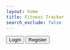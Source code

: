 ```yaml
---
layout: home
title: Fitness Tracker
search_exclude: false
---
```

<html lang="en">
    <button class="btn">Login</button>
    <button class="btn">Register</button>
</html>

